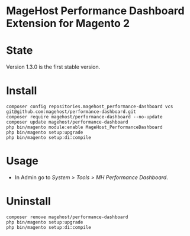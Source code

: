 MageHost Performance Dashboard Extension for Magento 2
=====================
# State #
Version 1.3.0 is the first stable version.

# Install #

```
composer config repositories.magehost_performance-dashboard vcs git@github.com:magehost/performance-dashboard.git
composer require magehost/performance-dashboard --no-update
composer update magehost/performance-dashboard
php bin/magento module:enable MageHost_PerformanceDashboard
php bin/magento setup:upgrade
php bin/magento setup:di:compile
```
# Usage #

* In Admin go to _System > Tools > MH Performance Dashboard_.

# Uninstall #
```
composer remove magehost/performance-dashboard
php bin/magento setup:upgrade
php bin/magento setup:di:compile
```

